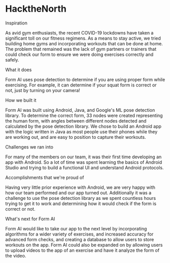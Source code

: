 # HacktheNorth
Inspiration

As avid gym enthusiasts, the recent COVID-19 lockdowns have taken a significant toll on our fitness regimens. As a means to stay active, we tried building home gyms and incorporating workouts that can be done at home. The problem that remained was the lack of gym partners or trainers that could check our form to ensure we were doing exercises correctly and safely.

What it does

Form AI uses pose detection to determine if you are using proper form while exercising. For example, it can determine if your squat form is correct or not, just by turning on your camera!

How we built it

Form AI was built using Android, Java, and Google's ML pose detection library. To determine the correct form, 33 nodes were created representing the human form, with angles between different nodes detected and calculated by the pose detection library. We chose to build an Android app with the logic written in Java as most people use their phones while they are working out, and are easy to position to capture their workouts.

Challenges we ran into

For many of the members on our team, it was their first time developing an app with Android. So a lot of time was spent learning the basics of Android Studio and trying to build a functional UI and understand Android protocols.

Accomplishments that we're proud of

Having very little prior experience with Android, we are very happy with how our team performed and our app turned out. Additionally it was a challenge to use the pose detection library as we spent countless hours trying to get it to work and determining how it would check if the form is correct or not.

What's next for Form AI

Form AI would like to take our app to the next level by incorporating algorithms for a wider variety of exercises, and increased accuracy for advanced form checks, and creating a database to allow users to store workouts on the app. Form AI could also be expanded on by allowing users to upload videos to the app of an exercise and have it analyze the form of the video.
